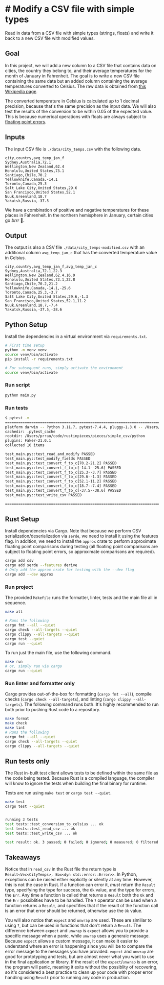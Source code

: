 # # Modify a CSV file with simple types

Read in data from a CSV file with simple types (strings, floats) and write it back to a new CSV file with modified values.

## Goal

In this project, we will add a new column to a CSV file that contains data on cities, the country they
belong to, and their average temperatures for the month of January in Fahrenheit. The goal is to write a new CSV file containing
the same data but an added column containing the average temperatures converted to Celsius. The raw
data is obtained from [this Wikipedia page](https://en.wikipedia.org/wiki/List_of_cities_by_average_temperature).

The converted temperature in Celsius is calculated up to 1 decimal precision, because that's
the same precision as the input data. We will also test the results of the conversion
to be within 0.05 of the expected value. This is because numerical operations with floats
are always subject to [floating point errors](https://docs.python.org/3/tutorial/floatingpoint.html).

## Inputs

The input CSV file is `./data/city_temps.csv` with the following data.

```csv
city,country,avg_temp_jan_f
Sydney,Australia,72.1
Wellington,New Zealand,62.4
Honolulu,United States,73.1
Santiago,Chile,70.2
Yellowknife,Canada,-14.1
Toronto,Canada,25.3
Salt Lake City,United States,29.6
San Francisco,United States,52.1
Nuuk,Greenland,18.7
Yakutsk,Russia,-37.5
```

We have a combination of positive and negative temperatures for these places in Fahrenheit.
In the northern hemisphere in January, certain cities go _brrr_ 🥶.

## Output

The output is also a CSV file `./data/city_temps-modified.csv` with an additional column `avg_temp_jan_c`
that has the converted temperature value in Celsius.

```csv
city,country,avg_temp_jan_f,avg_temp_jan_c
Sydney,Australia,72.1,22.3
Wellington,New Zealand,62.4,16.9
Honolulu,United States,73.1,22.8
Santiago,Chile,70.2,21.2
Yellowknife,Canada,-14.1,-25.6
Toronto,Canada,25.3,-3.7
Salt Lake City,United States,29.6,-1.3
San Francisco,United States,52.1,11.2
Nuuk,Greenland,18.7,-7.4
Yakutsk,Russia,-37.5,-38.6
```

## Python Setup

Install the dependencies in a virtual environment via `requirements.txt`.

```bash
# First time setup
python -m venv venv
source venv/bin/activate
pip install -r requirements.txt

# For subsequent runs, simply activate the environment
source venv/bin/activate
```

### Run script

```bash
python main.py
```

### Run tests

```bash
$ pytest -v
================================================================================================ test session starts ================================================================================================
platform darwin -- Python 3.11.7, pytest-7.4.4, pluggy-1.3.0 -- /Users/prrao/code/rustinpieces/.venv/bin/python3.11
cachedir: .pytest_cache
rootdir: /Users/prrao/code/rustinpieces/pieces/simple_csv/python
plugins: Faker-21.0.1
collected 10 items

test_main.py::test_read_and_modify PASSED                                                                                                                                                                     [ 10%]
test_main.py::test_modify_fields PASSED                                                                                                                                                                       [ 20%]
test_main.py::test_convert_f_to_c[70.2-21.2] PASSED                                                                                                                                                           [ 30%]
test_main.py::test_convert_f_to_c[-14.1--25.6] PASSED                                                                                                                                                         [ 40%]
test_main.py::test_convert_f_to_c[25.3--3.7] PASSED                                                                                                                                                           [ 50%]
test_main.py::test_convert_f_to_c[29.6--1.3] PASSED                                                                                                                                                           [ 60%]
test_main.py::test_convert_f_to_c[52.1-11.2] PASSED                                                                                                                                                           [ 70%]
test_main.py::test_convert_f_to_c[18.7--7.4] PASSED                                                                                                                                                           [ 80%]
test_main.py::test_convert_f_to_c[-37.5--38.6] PASSED                                                                                                                                                         [ 90%]
test_main.py::test_write_csv PASSED                                                                                                                                                                           [100%]

================================================================================================ 10 passed in 0.02s =================================================================================================
```

## Rust Setup

Install dependencies via Cargo. Note that because we perform CSV serialization/deserialization via
`serde`, we need to install it using the features flag. In addition, we need to install the `approx`
crate to perform approximate floating point comparisons during testing (all floating point comparisons
are subject to floating point errors, so approximate comparisons are required).

```bash
cargo add csv
cargo add serde --features derive
# Only add the approx crate for testing with the --dev flag
cargo add --dev approx
```

### Run project

The provided `Makefile` runs the formatter, linter, tests and the main file all in sequence.

```bash
make all

# Runs the following
cargo fmt --all --quiet
cargo check --all-targets --quiet
cargo clippy --all-targets --quiet
cargo test --quiet
cargo run --quiet
```

To run just the main file, use the following command.

```bash
make run
# or, simply run via cargo
cargo run --quiet
```

### Run linter and formatter only

Cargo provides out-of-the-box for formatting (`cargo fmt --all`), compile checks (`cargo check --all-targets`),
and linting (`cargo clippy --all-targets`). The following command runs both. It's highly recommended
to run both prior to pushing Rust code to a
repository.

```bash
make format
make check
make lint
# Runs the following
cargo fmt --all --quiet
cargo check --all-targets --quiet
cargo clippy --all-targets --quiet
```

## Run tests only

The Rust in-built test client allows tests to be defined within the same file as the code being tested. Because Rust is a compiled language, the compiler will know to ignore the tests when building the final binary for runtime.

Tests are run using `make test` or `cargo test --quiet`.

```bash
make test
cargo test --quiet


running 3 tests
test tests::test_conversion_to_celsius ... ok
test tests::test_read_csv ... ok
test tests::test_write_csv ... ok

test result: ok. 3 passed; 0 failed; 0 ignored; 0 measured; 0 filtered out; finished in 0.00s
```

## Takeaways

Notice that in `read_csv` in the Rust file the return type is `Result<Vec<CityTemps>, Box<dyn std::error::Error>>`.
In Python, exceptions can be raised either explicitly or silently at any time. However, this is not
the case in Rust. If a function can error it, _must_ return the `Result` type, specifying the type
for success, the `Ok` value, and the type for errors, the `Err`. Any time a function is called
that returns a `Result` both the `Ok` and the `Err` possiblities have to be handled. The `?` operator
can be used when a function returns a `Result`, and specfifies that if the result of the function
call is an error that error should be returned, otherwise use the `Ok` value.

You will also notice that `expect` and `unwrap` are used. These are similiar to using `?`, but can
be used in functions that don't return a `Result`. The difference between `expect` and `unwrap` is
`expect` allows you to provide a specific message when a panic, while `unwrap` uses a generaic message.
Because `expect` allows a custom message, it can make it easier to understand where an error is happening
since you will be to compare the error message to the messages you have provided. `expect` and `unwrap`
are good for prototyping and tests, but are almost never what you want to use in the final application
or library. If the result of the `expect`/`unwrap` is an error, the program will panic, meaning it
exits without the possiblity of recovering, so it's considered a best practice to clean up your code
with proper error handling using `Result` prior to running any code in production.
